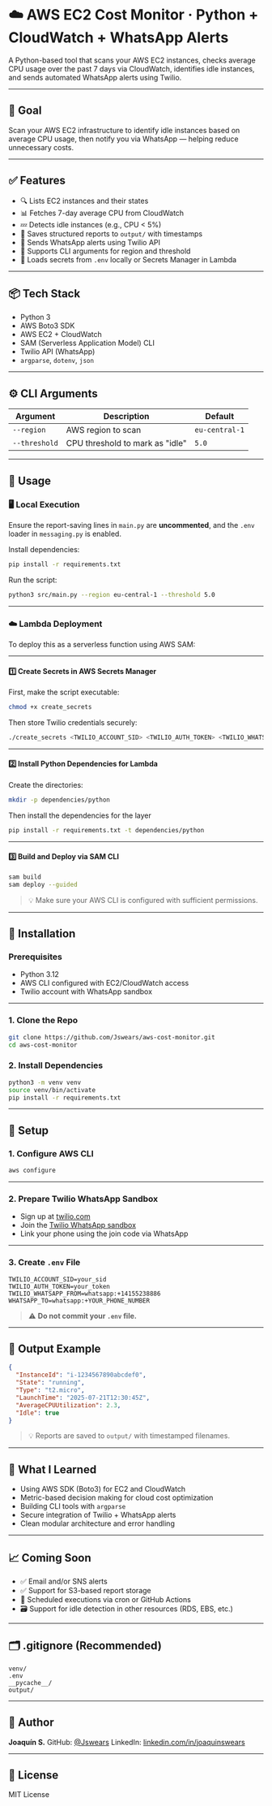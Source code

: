# ☁️ AWS EC2 Cost Monitor · Python + CloudWatch + WhatsApp Alerts

A Python-based tool that scans your AWS EC2 instances, checks average CPU usage over the past 7 days via CloudWatch, identifies idle instances, and sends automated WhatsApp alerts using Twilio.

---

## 🎯 Goal

Scan your AWS EC2 infrastructure to identify idle instances based on average CPU usage, then notify you via WhatsApp — helping reduce unnecessary costs.

---

## ✅ Features

- 🔍 Lists EC2 instances and their states
- 📊 Fetches 7-day average CPU from CloudWatch
- 💤 Detects idle instances (e.g., CPU < 5%)
- 📝 Saves structured reports to `output/` with timestamps
- 💬 Sends WhatsApp alerts using Twilio API
- 🧩 Supports CLI arguments for region and threshold
- 🔐 Loads secrets from `.env` locally or Secrets Manager in Lambda

---

## 📦 Tech Stack

- Python 3
- AWS Boto3 SDK
- AWS EC2 + CloudWatch
- SAM (Serverless Application Model) CLI
- Twilio API (WhatsApp)
- `argparse`, `dotenv`, `json`

---

## ⚙️ CLI Arguments

| Argument      | Description                     | Default        |
| ------------- | ------------------------------- | -------------- |
| `--region`    | AWS region to scan              | `eu-central-1` |
| `--threshold` | CPU threshold to mark as "idle" | `5.0`          |

---

## 🚀 Usage

### 🖥️ Local Execution

Ensure the report-saving lines in `main.py` are **uncommented**, and the `.env` loader in `messaging.py` is enabled.

Install dependencies:

```bash
pip install -r requirements.txt
```

Run the script:

```bash
python3 src/main.py --region eu-central-1 --threshold 5.0
```

---

### ☁️ Lambda Deployment

To deploy this as a serverless function using AWS SAM:

---

#### 1️⃣ Create Secrets in AWS Secrets Manager

First, make the script executable:

```bash
chmod +x create_secrets
```

Then store Twilio credentials securely:

```bash
./create_secrets <TWILIO_ACCOUNT_SID> <TWILIO_AUTH_TOKEN> <TWILIO_WHATSAPP_FROM> <WHATSAPP_TO>
```

---

#### 2️⃣ Install Python Dependencies for Lambda

Create the directories:
```bash
mkdir -p dependencies/python
```

Then install the dependencies for the layer

```bash
pip install -r requirements.txt -t dependencies/python
```

---

#### 3️⃣ Build and Deploy via SAM CLI

```bash
sam build
sam deploy --guided
```

> 💡 Make sure your AWS CLI is configured with sufficient permissions.

---

## 🔧 Installation

### Prerequisites

- Python 3.12
- AWS CLI configured with EC2/CloudWatch access
- Twilio account with WhatsApp sandbox

---

### 1. Clone the Repo

```bash
git clone https://github.com/Jswears/aws-cost-monitor.git
cd aws-cost-monitor
```

### 2. Install Dependencies

```bash
python3 -m venv venv
source venv/bin/activate
pip install -r requirements.txt
```

---

## 🔐 Setup

### 1. Configure AWS CLI

```bash
aws configure
```

---

### 2. Prepare Twilio WhatsApp Sandbox

- Sign up at [twilio.com](https://www.twilio.com/)
- Join the [Twilio WhatsApp sandbox](https://www.twilio.com/whatsapp)
- Link your phone using the join code via WhatsApp

---

### 3. Create `.env` File

```env
TWILIO_ACCOUNT_SID=your_sid
TWILIO_AUTH_TOKEN=your_token
TWILIO_WHATSAPP_FROM=whatsapp:+14155238886
WHATSAPP_TO=whatsapp:+YOUR_PHONE_NUMBER
```

> ⚠️ **Do not commit your `.env` file.**

---

## 📝 Output Example

```json
{
  "InstanceId": "i-1234567890abcdef0",
  "State": "running",
  "Type": "t2.micro",
  "LaunchTime": "2025-07-21T12:30:45Z",
  "AverageCPUUtilization": 2.3,
  "Idle": true
}
```

> 💡 Reports are saved to `output/` with timestamped filenames.

---

## 🧠 What I Learned

- Using AWS SDK (Boto3) for EC2 and CloudWatch
- Metric-based decision making for cloud cost optimization
- Building CLI tools with `argparse`
- Secure integration of Twilio + WhatsApp alerts
- Clean modular architecture and error handling

---

## 📈 Coming Soon

- ✅ Email and/or SNS alerts
- ✅ Support for S3-based report storage
- 🔄 Scheduled executions via cron or GitHub Actions
- 🗃️ Support for idle detection in other resources (RDS, EBS, etc.)

---

## 🗂️ .gitignore (Recommended)

```gitignore
venv/
.env
__pycache__/
output/
```

---

## 👤 Author

**Joaquín S.**
GitHub: [@Jswears](https://github.com/Jswears)
LinkedIn: [linkedin.com/in/joaquinswears](https://www.linkedin.com/in/joaquinswears)

---

## 🪪 License

MIT License
